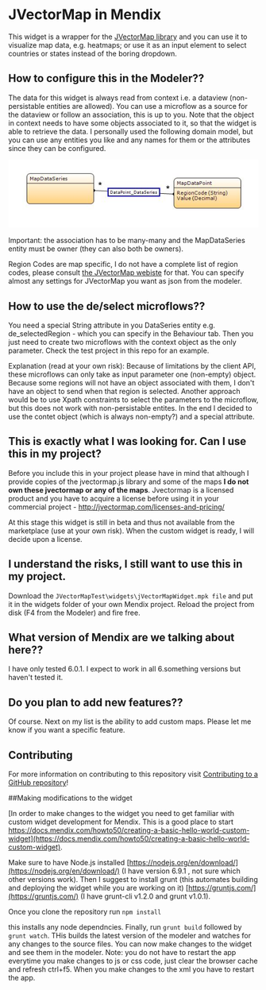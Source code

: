 # JVectorMap in Mendix

This widget is a wrapper for the [JVectorMap library](http://jvectormap.com/) and you can use it to visualize map data, e.g. heatmaps; or use it as an input element to select countries or states instead of the boring dropdown.

## How to configure this in the Modeler??

The data for this widget is always read from context i.e. a dataview (non-persistable entities are allowed). You can use a microflow as a source for the dataview or follow an association, this is up to you. 
Note that the object in context needs to have some objects associated to it, so that the widget is able to retrieve the data. I personally used the following domain model, but you can use any entities you like and any names for them or the attributes since they can be configured.

![alt tag](https://raw.githubusercontent.com/gajduk/mxWidget_JVectorMap/master/domainmodel.JPG)

Important: the association has to be many-many and the MapDataSeries entity must be owner (they can also both be owners).

Region Codes are map specific, I do not have a complete list of region codes, please consult [the JVectorMap webiste](http://jvectormap.com/maps/) for that.
You can specify almost any settings for JVectorMap you want as json from the modeler.

## How to use the de/select microflows??

You need a special String attribute in you DataSeries entity e.g. de_selectedRegion - which you can specify in the Behaviour tab.
Then you just need to create two microflows with the context object as the only parameter. Check the test project in this repo for an example.

Explanation (read at your own risk): Because of limitations by the client API, these microflows can only take as input parameter one (non-empty) object. Because some regions will not have an object associated with them, I don't have an object to send when that region is selected. Another approach would be to use Xpath constraints to select the parameters to the microflow, but this does not work with non-persistable entites. In the end I decided to use the contet object (which is always non-empty?) and a special attribute.

## This is exactly what I was looking for. Can I use this in my project?

Before you include this in your project please have in mind that although I provide copies of the jvectormap.js library and some of the maps **I do not own these jvectormap or any of the maps**. Jvectormap is a licensed product and you have to acquire a license before using it in your commercial project - http://jvectormap.com/licenses-and-pricing/

At this stage this widget is still in beta and thus not available from the marketplace (use at your own risk). When the custom widget is ready, I will decide upon a license.

## I understand the risks, I still want to use this in my project.

Download the ``JVectorMapTest\widgets\jVectorMapWidget.mpk file`` and put it in the widgets folder of your own Mendix project. Reload the project from disk (F4 from the Modeler) and fire free.

## What version of Mendix are we talking about here??

I have only tested 6.0.1. I expect to work in all 6.something versions but haven't tested it.

## Do you plan to add new features??

Of course. Next on my list is the ability to add custom maps. 
Please let me know if you want a specific feature.

## Contributing

For more information on contributing to this repository visit [Contributing to a GitHub repository](https://world.mendix.com/display/howto50/Contributing+to+a+GitHub+repository)!

##Making modifications to the widget

[In order to make changes to the widget you need to get familiar with custom widget development for Mendix. This is a good place to start https://docs.mendix.com/howto50/creating-a-basic-hello-world-custom-widget](https://docs.mendix.com/howto50/creating-a-basic-hello-world-custom-widget). 

Make sure to have Node.js installed [https://nodejs.org/en/download/](https://nodejs.org/en/download/) (I have version 6.9.1 , not sure which other versions work).
Then I suggest to install grunt (this automates building and deploying the widget while you are working on it) [https://gruntjs.com/](https://gruntjs.com/) (I have grunt-cli v1.2.0 and grunt v1.0.1).

Once you clone the repository run 
``
npm install
``

this installs any node dependncies. Finally, run ``grunt build`` followed by ``grunt watch``. THis builds the latest version of the modeler and watches for any changes to the source files. You can now make changes to the widget and see them in the modeler. Note: you do not have to restart the app everytime you make changes to js or css code, just clear the browser cache and refresh ctrl+f5. When you make changes to the xml you have to restart the app.
